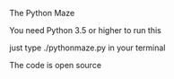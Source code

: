 The Python Maze

You need Python 3.5 or higher to run this

just type ./pythonmaze.py in your terminal

The code is open source
